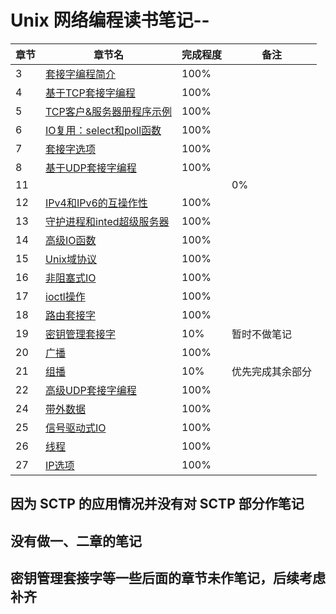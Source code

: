 # Unix 网络编程读书笔记--
章节 | 章节名 | 完成程度 | 备注
-|-|-|- 
3|[套接字编程简介](https://github.com/nercoeus/UNP-/blob/master/03.%E5%A5%97%E6%8E%A5%E5%AD%97%E7%BC%96%E7%A8%8B%E7%AE%80%E4%BB%8B.md)|100%
4|[基于TCP套接字编程](https://github.com/nercoeus/UNP-/blob/master/04.%E5%9F%BA%E6%9C%ACTCP%E5%A5%97%E6%8E%A5%E5%AD%97%E7%BC%96%E7%A8%8B.md)|100%
5|[TCP客户&服务器册程序示例](https://github.com/nercoeus/UNP-/blob/master/05.TCP%E5%AE%A2%E6%88%B7%26%E6%9C%8D%E5%8A%A1%E5%99%A8%E7%A8%8B%E5%BA%8F%E7%A4%BA%E4%BE%8B.md)|100%
6|[IO复用：select和poll函数](https://github.com/nercoeus/UNP-/blob/master/06.IO%E5%A4%8D%E7%94%A8%EF%BC%9Aselect%E5%92%8Cpoll%E5%87%BD%E6%95%B0.md)|100%
7|[套接字选项](https://github.com/nercoeus/UNP-/blob/master/07.%E5%A5%97%E6%8E%A5%E5%AD%97%E9%80%89%E9%A1%B9.md)|100%
8|[基于UDP套接字编程](https://github.com/nercoeus/UNP-/blob/master/08.%E5%9F%BA%E6%9C%ACUDP%E5%A5%97%E6%8E%A5%E5%AD%97%E7%BC%96%E7%A8%8B.md)|100%
11|  ||0%|优先完成其余部分
12|[IPv4和IPv6的互操作性](https://github.com/nercoeus/UNP-/blob/master/12.IPv4%E5%92%8CIPv6%E7%9A%84%E4%BA%92%E6%93%8D%E4%BD%9C%E6%80%A7.md)|100%
13|[守护进程和inted超级服务器](https://github.com/nercoeus/UNP-/blob/master/13.%E5%AE%88%E6%8A%A4%E8%BF%9B%E7%A8%8B%E5%92%8Cinetd%E8%B6%85%E7%BA%A7%E6%9C%8D%E5%8A%A1%E5%99%A8.md)|100%
14|[高级IO函数](https://github.com/nercoeus/UNP-/blob/master/14.%E9%AB%98%E7%BA%A7IO%E5%87%BD%E6%95%B0.md)|100%
15|[Unix域协议](https://github.com/nercoeus/UNP-/blob/master/15.Unix%E5%9F%9F%E5%8D%8F%E8%AE%AE.md)|100%
16|[非阻塞式IO](https://github.com/nercoeus/UNP-/blob/master/16.%E9%9D%9E%E9%98%BB%E5%A1%9E%E5%BC%8FIO.md)|100%
17|[ioctl操作](https://github.com/nercoeus/UNP-/blob/master/17.ioctl%E6%93%8D%E4%BD%9C.md)|100%
18|[路由套接字](https://github.com/nercoeus/UNP-/blob/master/18.%E8%B7%AF%E7%94%B1%E5%A5%97%E6%8E%A5%E5%AD%97.md)|100%
19|[密钥管理套接字](https://github.com/nercoeus/UNP-/blob/master/19.%E5%AF%86%E9%92%A5%E7%AE%A1%E7%90%86%E5%A5%97%E6%8E%A5%E5%AD%97.md)|10%|暂时不做笔记
20|[广播](https://github.com/nercoeus/UNP-/blob/master/20.广播.md)|100%
21|[组播](https://github.com/nercoeus/UNP-/blob/master/21.组播.md)|10%|优先完成其余部分
22|[高级UDP套接字编程](https://github.com/nercoeus/UNP-/blob/master/22.高级UDP套接字编程.md)|100%
24|[带外数据](https://github.com/nercoeus/UNP-/blob/master/24.带外数据.md)|100%
25|[信号驱动式IO](https://github.com/nercoeus/UNP-/blob/master/25.信号驱动式IO.md)|100%
26|[线程](https://github.com/nercoeus/UNP-/blob/master/26.线程.md)|100%
27|[IP选项](https://github.com/nercoeus/UNP-/blob/master/27.IP选项.md)|100%

## 因为 SCTP 的应用情况并没有对 SCTP 部分作笔记
## 没有做一、二章的笔记
## 密钥管理套接字等一些后面的章节未作笔记，后续考虑补齐
